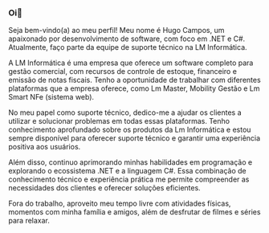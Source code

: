 ### Oi👋
Seja bem-vindo(a) ao meu perfil! Meu nome é Hugo Campos, um apaixonado por desenvolvimento de software, com foco em .NET e C#. Atualmente, faço parte da equipe de suporte técnico na LM Informática.

A LM Informática é uma empresa que oferece um software completo para gestão comercial, com recursos de controle de estoque, financeiro e emissão de notas fiscais. Tenho a oportunidade de trabalhar com diferentes plataformas que a empresa oferece, como Lm Master, Mobility Gestão e Lm Smart NFe (sistema web).

No meu papel como suporte técnico, dedico-me a ajudar os clientes a utilizar e solucionar problemas em todas essas plataformas. Tenho conhecimento aprofundado sobre os produtos da Lm Informática e estou sempre disponível para oferecer suporte técnico e garantir uma experiência positiva aos usuários.

Além disso, continuo aprimorando minhas habilidades em programação e explorando o ecossistema .NET e a linguagem C#. Essa combinação de conhecimento técnico e experiência prática me permite compreender as necessidades dos clientes e oferecer soluções eficientes.

Fora do trabalho, aproveito meu tempo livre com atividades físicas, momentos com minha família e amigos, além de desfrutar de filmes e séries para relaxar.
